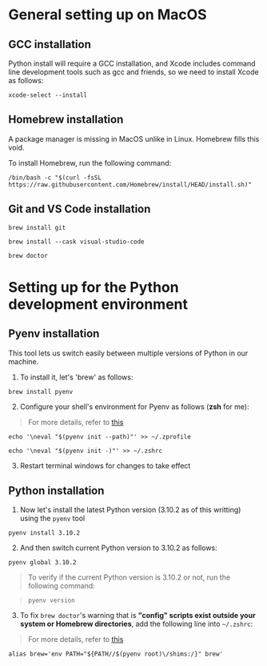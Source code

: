 # General setting up on MacOS

## GCC installation

Python install will require a GCC installation, and Xcode includes command line development tools such as gcc and friends, so we need to install Xcode as follows:

```
xcode-select --install
```

## Homebrew installation

A package manager is missing in MacOS unlike in Linux. Homebrew fills this void.

To install Homebrew, run the following command:

```
/bin/bash -c "$(curl -fsSL https://raw.githubusercontent.com/Homebrew/install/HEAD/install.sh)"
```

## Git and VS Code installation

```
brew install git
```
```
brew install --cask visual-studio-code
```
```
brew doctor
```

# Setting up for the Python development environment

## Pyenv installation

This tool lets us switch easily between multiple versions of Python in our machine.

1. To install it, let's 'brew' as follows:

```
brew install pyenv
```

2. Configure your shell's environment for Pyenv as follows (**zsh** for me):

>For more details, refer to [this](https://github.com/pyenv/pyenv#basic-github-checkout)

```
echo '\neval "$(pyenv init --path)"' >> ~/.zprofile
```
```
echo '\neval "$(pyenv init -)"' >> ~/.zshrc
```

3. Restart terminal windows for changes to take effect


## Python installation

1. Now let's install the latest Python version (3.10.2 as of this writting) using the `pyenv` tool

```
pyenv install 3.10.2
```

2. And then switch current Python version to 3.10.2 as follows:
```
pyenv global 3.10.2
```

>To verify if the current Python version is 3.10.2 or not, run the following command:

>```
>pyenv version
>```

3. To fix `brew doctor`'s warning that is **"config" scripts exist outside your system or Homebrew directories**, add the following line into `~/.zshrc`:
>For more details, refer to [this](https://github.com/pyenv/pyenv#homebrew-in-macos)

```
alias brew='env PATH="${PATH//$(pyenv root)\/shims:/}" brew'
```





